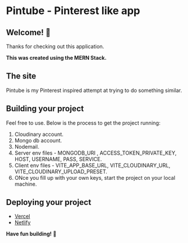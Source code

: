 # Pintube - Pinterest like app

## Welcome! 👋

Thanks for checking out this application.

**This was created using the MERN Stack.**

## The site
Pintube is my Pinterest inspired attempt at trying to do something similar.

## Building your project

Feel free to use. Below is the process to get the project running:

1. Cloudinary account.
2. Mongo db account.
3. Nodemail.
4. Server env files - MONGODB_URI , ACCESS_TOKEN_PRIVATE_KEY, HOST, USERNAME, PASS, SERVICE.
5. Client env files - VITE_APP_BASE_URL, VITE_CLOUDINARY_URL, VITE_CLOUDINARY_UPLOAD_PRESET.
6. ONce you fill up with your own keys, start the project on your local machine.

## Deploying your project
- [Vercel](https://vercel.com/)
- [Netlify](https://www.netlify.com/)

**Have fun building!** 🚀